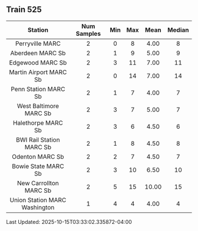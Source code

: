 ## Train 525

| Station | Num Samples | Min | Max | Mean | Median |
| :-----: | :---------: | :-: | :-: | :--: | :----: |
| Perryville MARC | 2 | 0 | 8 | 4.00 | 8 |
| Aberdeen MARC Sb | 2 | 1 | 9 | 5.00 | 9 |
| Edgewood MARC Sb | 2 | 3 | 11 | 7.00 | 11 |
| Martin Airport MARC Sb | 2 | 0 | 14 | 7.00 | 14 |
| Penn Station MARC Sb | 2 | 1 | 7 | 4.00 | 7 |
| West Baltimore MARC Sb | 2 | 3 | 7 | 5.00 | 7 |
| Halethorpe MARC Sb | 2 | 3 | 6 | 4.50 | 6 |
| BWI Rail Station MARC Sb | 2 | 1 | 8 | 4.50 | 8 |
| Odenton MARC Sb | 2 | 2 | 7 | 4.50 | 7 |
| Bowie State MARC Sb | 2 | 3 | 10 | 6.50 | 10 |
| New Carrollton MARC Sb | 2 | 5 | 15 | 10.00 | 15 |
| Union Station MARC Washington | 1 | 4 | 4 | 4.00 | 4 |


Last Updated: 2025-10-15T03:33:02.335872-04:00